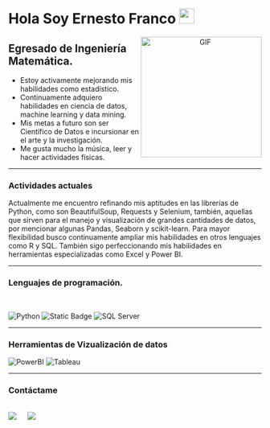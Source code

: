 <h1> Hola Soy Ernesto Franco <img src = "https://raw.githubusercontent.com/MartinHeinz/MartinHeinz/master/wave.gif" width = 30px> </h1>
<p align='center'>

<img width = 240px align="right" alt="GIF"  src="https://media.giphy.com/media/du3J3cXyzhj75IOgvA/giphy.gif" />

## Egresado de Ingeniería Matemática.  

- Estoy activamente mejorando mis habilidades como estadístico.
- Continuamente adquiero habilidades en ciencia de datos, machine learning y data mining.
- Mis metas a futuro son ser Científico de Datos e incursionar en el arte y la investigación.
- Me gusta mucho la música, leer y hacer actividades físicas.

---
### Actividades actuales
Actualmente me encuentro refinando mis aptitudes en las librerías de Python, como son BeautifulSoup, Requests y Selenium, también, aquellas que sirven para el manejo y visualización de grandes cantidades de datos, por mencionar algunas Pandas, Seaborn y scikit-learn. Para mayor flexibilidad busco continuamente ampliar mis habilidades en otros lenguajes como R y SQL. También sigo perfeccionando mis habilidades en herramientas especializadas como Excel y Power BI.

---
### Lenguajes de programación. 
<br>	

![Python](http://img.shields.io/badge/-Python-3776AB?style=flat-square&logo=python&logoColor=ffffff)
![Static Badge](https://img.shields.io/badge/-000000?style=flat-square&logo=R&logoColor=ffffff&labelColor=%23276DC3&color=%23276DC3)
![SQL Server](https://img.shields.io/badge/-Sql%20Server-CC2927?style=flat-square&logo=microsoft-sql-server&logoColor=ffffff)


---
### Herramientas de Vizualización de datos

![PowerBI](https://img.shields.io/badge/PowerBI-23F7DF1C?style=flat-square&logo=PowerBI&logoColor=000000&labelColor=%23f1c40f&color=%23f4d03f)
![Tableau](https://img.shields.io/badge/Tableau-000000?style=flat-square&logo=Tableau&labelColor=%231f618d&color=%231f618d)



---
### Contáctame

<br>	
<a target="_blank" href="https://www.linkedin.com/in/efch314152714/"><img src="https://img.shields.io/badge/-LinkedIn-0077B5?style=for-the-badge&logo=Linkedin&logoColor=white"></img></a>
&emsp;
<a target="_blank" href="mailto:francochavezernesto@gmail.com"
><img src="https://img.shields.io/badge/-Gmail-D14836?style=for-the-badge&logo=Gmail&logoColor=white"></img></a>
&emsp;


<br/>



